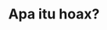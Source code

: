 ---
title: "Apa itu hoax?"
draft: false
# page title background image
bg_image: "images/backgrounds/page-title.jpg"
# meta description
description : "Undang-undang Informasi dan Transaksi Elektronik (ITE) merupakan undang-undang yang mengatur mengenai informasi elektronik dan juga transaksi elektronik. Informasi elektronik di sini berupa satu ataupun sekumpulan data elektronik, tetapi tidak terbatas pada tulisan saja. Berdasarkan Undang-undang Nomor 19 Tahun 2016 tentang Informasi dan Transaksi Elektronik, terdapat beberapa perbuatan yang dilarang, salah satunya adalah menyebarkan hoax. Berikut ini adalah penjelasannya."
---